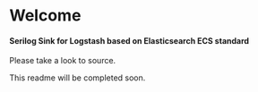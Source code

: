 # Welcome
#### Serilog Sink for Logstash based on Elasticsearch ECS standard

Please take a look to source.

This readme will be completed soon.